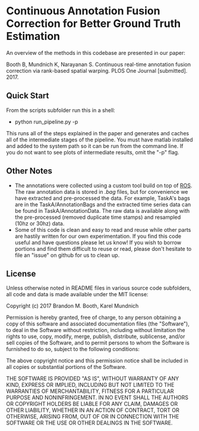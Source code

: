 # Continuous Annotation Fusion Correction for Better Ground Truth Estimation

An overview of the methods in this codebase are presented in our paper:

Booth B, Mundnich K, Narayanan S. Continuous real-time annotation fusion correction via rank-based spatial warping. PLOS One Journal [submitted]. 2017.

## Quick Start

From the scripts subfolder run this in a shell:

* python run_pipeline.py -p

This runs all of the steps explained in the paper and generates and caches all of the intermediate stages of the pipeline.  You must have matlab installed and added to the system path so it can be run from the command line.  If you do not want to see plots of intermediate results, omit the "-p" flag.

## Other Notes

- The annotations were collected using a custom tool build on top of [ROS](http://www.ros.org).  The raw annotation data is stored in *.bag* files, but for convenience we have extracted and pre-processed the data.  For example, TaskA's bags are in the TaskA/AnnotationBags and the extracted time series data can be found in TaskA/AnnotationData.  The raw data is available along with the pre-processed (removed duplicate time stamps) and resampled (10hz or 30hz) data.
- Some of this code is clean and easy to read and reuse while other parts are hastily written for our own experimentation.  If you find this code useful and have questions please let us know! If you wish to borrow portions and find them difficult to reuse or read, please don't hesitate to file an "issue" on github for us to clean up.

## License

Unless otherwise noted in README files in various source code subfolders, all code and data is made available under the MIT license:

Copyright (c) 2017 Brandon M. Booth, Karel Mundnich

Permission is hereby granted, free of charge, to any person obtaining a copy
of this software and associated documentation files (the "Software"), to deal
in the Software without restriction, including without limitation the rights
to use, copy, modify, merge, publish, distribute, sublicense, and/or sell
copies of the Software, and to permit persons to whom the Software is
furnished to do so, subject to the following conditions:

The above copyright notice and this permission notice shall be included in all
copies or substantial portions of the Software.

THE SOFTWARE IS PROVIDED "AS IS", WITHOUT WARRANTY OF ANY KIND, EXPRESS OR
IMPLIED, INCLUDING BUT NOT LIMITED TO THE WARRANTIES OF MERCHANTABILITY,
FITNESS FOR A PARTICULAR PURPOSE AND NONINFRINGEMENT. IN NO EVENT SHALL THE
AUTHORS OR COPYRIGHT HOLDERS BE LIABLE FOR ANY CLAIM, DAMAGES OR OTHER
LIABILITY, WHETHER IN AN ACTION OF CONTRACT, TORT OR OTHERWISE, ARISING FROM,
OUT OF OR IN CONNECTION WITH THE SOFTWARE OR THE USE OR OTHER DEALINGS IN THE
SOFTWARE.
